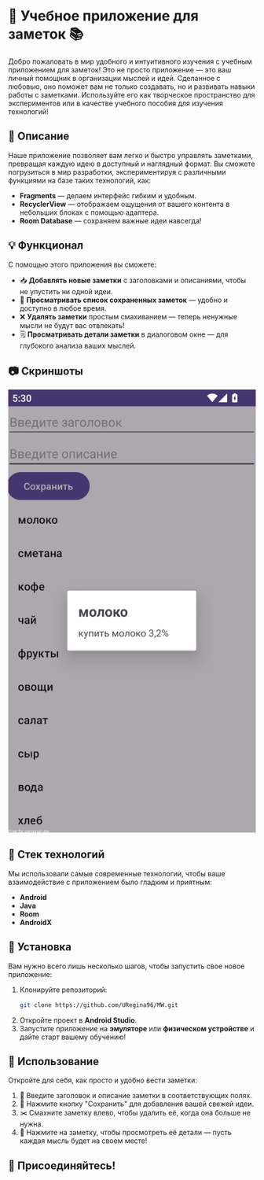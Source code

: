# 🎉 Учебное приложение для заметок 📚

Добро пожаловать в мир удобного и интуитивного изучения с учебным приложением для заметок! Это не просто приложение — это ваш личный помощник в организации мыслей и идей. Сделанное с любовью, оно поможет вам не только создавать, но и развивать навыки работы с заметками. Используйте его как творческое пространство для экспериментов или в качестве учебного пособия для изучения технологий!

## 🚀 Описание

Наше приложение позволяет вам легко и быстро управлять заметками, превращая каждую идею в доступный и наглядный формат. Вы сможете погрузиться в мир разработки, экспериментируя с различными функциями на базе таких технологий, как:
- **Fragments** — делаем интерфейс гибким и удобным.
- **RecyclerView** — отображаем ощущения от вашего контента в небольших блоках с помощью адаптера.
- **Room Database** — сохраняем важные идеи навсегда!

## 💡 Функционал

С помощью этого приложения вы сможете:
- 📥 **Добавлять новые заметки** с заголовками и описаниями, чтобы не упустить ни одной идеи.
- 📜 **Просматривать список сохраненных заметок** — удобно и доступно в любое время.
- ❌ **Удалять заметки** простым смахиванием — теперь ненужные мысли не будут вас отвлекать!
- 🗒️ **Просматривать детали заметки** в диалоговом окне — для глубокого анализа ваших мыслей.

## 📷 Скриншоты

![Скриншот приложения](https://github.com/URegina96/MW/blob/main/app/src/main/res/images/images.png?raw=true)

## 🧩 Стек технологий

Мы использовали самые современные технологии, чтобы ваше взаимодействие с приложением было гладким и приятным:
- **Android**
- **Java**
- **Room**
- **AndroidX** 

## 🔧 Установка

Вам нужно всего лишь несколько шагов, чтобы запустить свое новое приложение:

1. Клонируйте репозиторий:
    ```bash
    git clone https://github.com/URegina96/MW.git                      
    ```
2. Откройте проект в **Android Studio**.
3. Запустите приложение на **эмуляторе** или **физическом устройстве** и дайте старт вашему обучению!

## 🚦 Использование

Откройте для себя, как просто и удобно вести заметки:

1. 📌 Введите заголовок и описание заметки в соответствующих полях.
2. 💾 Нажмите кнопку "Сохранить" для добавления вашей свежей идеи.
3. ✂️ Смахните заметку влево, чтобы удалить её, когда она больше не нужна.
4. 📖 Нажмите на заметку, чтобы просмотреть её детали — пусть каждая мысль будет на своем месте!

## 🎊 Присоединяйтесь!
